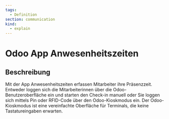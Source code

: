 ```yaml
---
tags:
  - Definition
section: communication
kind:
  - explain
---
```

# Odoo App Anwesenheitszeiten

## Beschreibung

Mit der App Anwesenheitszeiten erfassen Mitarbeiter ihre Präsenzzeit. Entweder loggen sich die Mitarbeiterinnen über die Odoo-Benutzeroberfläche ein und starten den Check-in manuell oder Sie loggen sich mittels Pin oder RFID-Code über den Odoo-Kioskmodus ein. Der Odoo-Kioskmodus ist eine vereinfachte Oberfläche für Terminals, die keine Tastatureingaben erwarten.